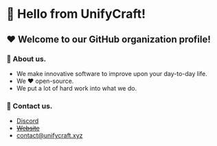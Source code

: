 # 👋 Hello from UnifyCraft!
## ❤ Welcome to our GitHub organization profile!

### 💬 About us.
- We make innovative software to improve upon your day-to-day life.
- We ❤ open-source.
- We put a lot of hard work into what we do.

### 💌 Contact us.
- [Discord][discord]
- ~~[Website][website]~~
- contact@unifycraft.xyz

[discord]: https://discord.gg/bhGeqQ3XE3
[website]: https://www.unifycraft.xyz/
